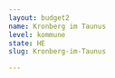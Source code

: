 ```yaml
---
layout: budget2
name: Kronberg im Taunus
level: kommune
state: HE
slug: Kronberg-im-Taunus

---
```



